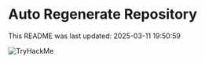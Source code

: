 # Auto Regenerate Repository

This README was last updated: 2025-03-11 19:50:59

 ![TryHackMe](https://tryhackme.com/badge/533634)
